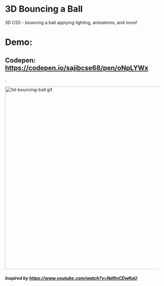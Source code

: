 # 3D Bouncing a Ball
3D CSS - bouncing a ball applying lighting, animations, and more!

# Demo:

## Codepen: https://codepen.io/sajibcse68/pen/oNpLYWx
.

<img src="./images/3d-bouncing-ball.gif" alt="3d-bouncing-ball.gif" width="600px"/>


##### Inspired by https://www.youtube.com/watch?v=NdftnCDwKaU